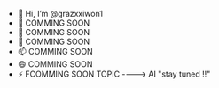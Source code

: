 - 👋 Hi, I’m @grazxxiwon1
- 👀 COMMING SOON
- 🌱 COMMING SOON
- 💞️ COMMING SOON
- 📫 COMMING SOON
- 😄 COMMING SOON
- ⚡ FCOMMING SOON
TOPIC ----> AI "stay tuned !!"
<!---
INTRODUCTION 4 AGUSTUS 2024 ><
--->
